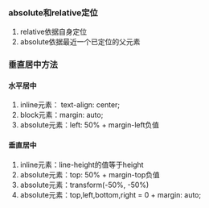 ### absolute和relative定位

1. relative依据自身定位
2. absolute依据最近一个已定位的父元素


### 垂直居中方法

#### 水平居中
1. inline元素： text-align: center;
2. block元素：margin: auto;
3. absolute元素：left: 50% + margin-left负值

#### 垂直居中

1. inline元素：line-height的值等于height
2. absolute元素：top: 50% + margin-top负值
3. absolute元素：transform(-50%, -50%)
4. absolute元素：top,left,bottom,right = 0 + margin: auto;